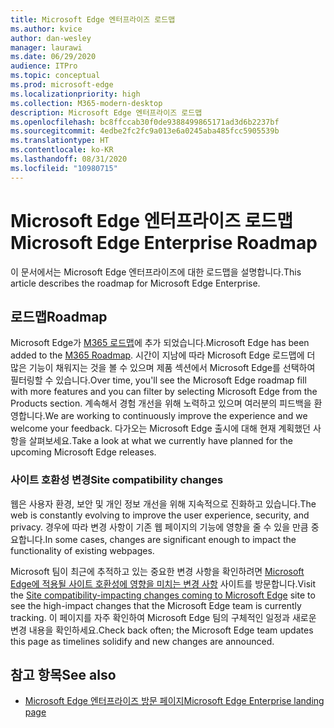 ```yaml
---
title: Microsoft Edge 엔터프라이즈 로드맵
ms.author: kvice
author: dan-wesley
manager: laurawi
ms.date: 06/29/2020
audience: ITPro
ms.topic: conceptual
ms.prod: microsoft-edge
ms.localizationpriority: high
ms.collection: M365-modern-desktop
description: Microsoft Edge 엔터프라이즈 로드맵
ms.openlocfilehash: bc8ffccab30f0de9388499865171ad3d6b2237bf
ms.sourcegitcommit: 4edbe2fc2fc9a013e6a0245aba485fcc5905539b
ms.translationtype: HT
ms.contentlocale: ko-KR
ms.lasthandoff: 08/31/2020
ms.locfileid: "10980715"
---
```

# <span data-ttu-id="7610a-103">Microsoft Edge 엔터프라이즈 로드맵</span><span class="sxs-lookup"><span data-stu-id="7610a-103">Microsoft Edge Enterprise Roadmap</span></span>

<span data-ttu-id="7610a-104">이 문서에서는 Microsoft Edge 엔터프라이즈에 대한 로드맵을 설명합니다.</span><span class="sxs-lookup"><span data-stu-id="7610a-104">This article describes the roadmap for Microsoft Edge Enterprise.</span></span>

## <span data-ttu-id="7610a-105">로드맵</span><span class="sxs-lookup"><span data-stu-id="7610a-105">Roadmap</span></span>

<span data-ttu-id="7610a-106">Microsoft Edge가 [M365 로드맵](https://www.microsoft.com/microsoft-365/roadmap?filters=&searchterms=Microsoft%2CEdge)에 추가 되었습니다.</span><span class="sxs-lookup"><span data-stu-id="7610a-106">Microsoft Edge has been added to the [M365 Roadmap](https://www.microsoft.com/microsoft-365/roadmap?filters=&searchterms=Microsoft%2CEdge).</span></span> <span data-ttu-id="7610a-107">시간이 지남에 따라 Microsoft Edge 로드맵에 더 많은 기능이 채워지는 것을 볼 수 있으며 제품 섹션에서 Microsoft Edge를 선택하여 필터링할 수 있습니다.</span><span class="sxs-lookup"><span data-stu-id="7610a-107">Over time, you'll see the Microsoft Edge roadmap fill with more features and you can filter by selecting Microsoft Edge from the Products section.</span></span> <span data-ttu-id="7610a-108">계속해서 경험 개선을 위해 노력하고 있으며 여러분의 피드백을 환영합니다.</span><span class="sxs-lookup"><span data-stu-id="7610a-108">We are working to continuously improve the experience and we welcome your feedback.</span></span> <span data-ttu-id="7610a-109">다가오는 Microsoft Edge 출시에 대해 현재 계획했던 사항을 살펴보세요.</span><span class="sxs-lookup"><span data-stu-id="7610a-109">Take a look at what we currently have planned for the upcoming Microsoft Edge releases.</span></span> 

### <span data-ttu-id="7610a-110">사이트 호환성 변경</span><span class="sxs-lookup"><span data-stu-id="7610a-110">Site compatibility changes</span></span>

<span data-ttu-id="7610a-111">웹은 사용자 환경, 보안 및 개인 정보 개선을 위해 지속적으로 진화하고 있습니다.</span><span class="sxs-lookup"><span data-stu-id="7610a-111">The web is constantly evolving to improve the user experience, security, and privacy.</span></span> <span data-ttu-id="7610a-112">경우에 따라 변경 사항이 기존 웹 페이지의 기능에 영향을 줄 수 있을 만큼 중요합니다.</span><span class="sxs-lookup"><span data-stu-id="7610a-112">In some cases, changes are significant enough to impact the functionality of existing webpages.</span></span>

<span data-ttu-id="7610a-113">Microsoft 팀이 최근에 추적하고 있는 중요한 변경 사항을 확인하려면 [Microsoft Edge에 적용될 사이트 호환성에 영향을 미치는 변경 사항](https://docs.microsoft.com/microsoft-edge/web-platform/site-impacting-changes) 사이트를 방문합니다.</span><span class="sxs-lookup"><span data-stu-id="7610a-113">Visit the [Site compatibility-impacting changes coming to Microsoft Edge](https://docs.microsoft.com/microsoft-edge/web-platform/site-impacting-changes) site to see the high-impact changes that the Microsoft Edge team is currently tracking.</span></span> <span data-ttu-id="7610a-114">이 페이지를 자주 확인하여 Microsoft Edge 팀의 구체적인 일정과 새로운 변경 내용을 확인하세요.</span><span class="sxs-lookup"><span data-stu-id="7610a-114">Check back often; the Microsoft Edge team updates this page as timelines solidify and new changes are announced.</span></span>

## <span data-ttu-id="7610a-115">참고 항목</span><span class="sxs-lookup"><span data-stu-id="7610a-115">See also</span></span>

- [<span data-ttu-id="7610a-116">Microsoft Edge 엔터프라이즈 방문 페이지</span><span class="sxs-lookup"><span data-stu-id="7610a-116">Microsoft Edge Enterprise landing page</span></span>](https://aka.ms/EdgeEnterprise)
